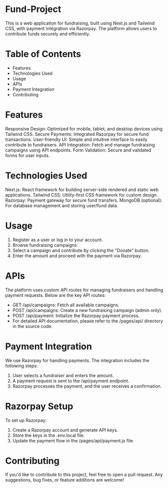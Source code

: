 # Fund-Project
This is a web application for fundraising, built using Next.js and Tailwind CSS, with payment integration via Razorpay. The platform allows users to contribute funds securely and efficiently.

# Table of Contents
* Features
* Technologies Used
* Usage
* APIs
* Payment Integration
* Contributing
# Features
Responsive Design: Optimized for mobile, tablet, and desktop devices using Tailwind CSS.
Secure Payments: Integrated Razorpay for secure fund transactions.
User-friendly UI: Simple and intuitive interface to easily contribute to fundraisers.
API Integration: Fetch and manage fundraising campaigns using API endpoints.
Form Validation: Secure and validated forms for user inputs.
# Technologies Used
Next.js: React framework for building server-side rendered and static web applications.
Tailwind CSS: Utility-first CSS framework for custom design.
Razorpay: Payment gateway for secure fund transfers.
MongoDB (optional): For database management and storing user/fund data.
# Usage
1. Register as a user or log in to your account.
2. Browse fundraising campaigns.
3. Select a campaign and contribute by clicking the "Donate" button.
4. Enter the amount and proceed with the payment via Razorpay.
# APIs
The platform uses custom API routes for managing fundraisers and handling payment requests. Below are the key API routes:

* GET /api/campaigns: Fetch all available campaigns.
* POST /api/campaigns: Create a new fundraising campaign (admin only).
* POST /api/payment: Initialize the Razorpay payment process.
* For detailed API documentation, please refer to the /pages/api/ directory in the source code.

# Payment Integration
We use Razorpay for handling payments. The integration includes the following steps:

1. User selects a fundraiser and enters the amount.
2. A payment request is sent to the /api/payment endpoint.
3. Razorpay processes the payment, and the user receives a confirmation.
# Razorpay Setup
To set up Razorpay:

1. Create a Razorpay account and generate API keys.
2. Store the keys in the .env.local file.
3. Update the payment flow in the /pages/api/payment.js file.
# Contributing
If you'd like to contribute to this project, feel free to open a pull request. Any suggestions, bug fixes, or feature additions are welcome!
